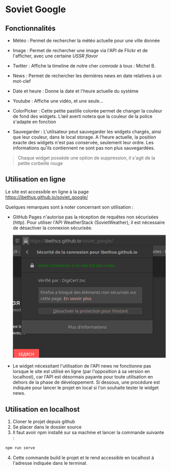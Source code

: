 # Soviet Google

## Fonctionnalités

* Météo : Permet de rechercher la météo actuelle pour une ville donnée

* Image : Permet de rechercher une image via l'API de Flickr et de l'afficher, avec une certaine *USSR flavor* 

* Twitter : Affiche la timeline de notre cher *comrade* à tous : Michel B.

* News : Permet de rechercher les dernières news en date relatives à un mot-clef

* Date et heure : Donne la date et l'heure actuelle du système

* Youtube : Affiche une vidéo, et une seule...

* ColorPicker : Cette petite pastille colorée permet de changer la couleur de fond des widgets. L’œil averti notera que la couleur de la police s'adapte en fonction

* Sauvegarder : L'utilisateur peut sauvegarder les widgets chargés, ainsi que leur couleur, dans le local storage. A l'heure actuelle, la position exacte des widgets n'est pas conservée, seulement leur ordre. Les informations qu'ils contiennent ne sont pas non plus sauvegardées.

> Chaque widget possède une option de suppression, il s'agit de la petite corbeille rouge

## Utilisation en ligne

Le site est accessible en ligne à la page https://ibethus.github.io/soviet_google/

Quelques remarques sont à noter concernant son utilisation : 

* GitHub Pages n'autorise pas la réception de requêtes non sécurisées (http). Pour utiliser l'API WeatherStack (SovietWeather), il est nécessaire de désactiver la connexion sécurisée.

  ![image déverrouillage https firefox](./readme_img/https_unlock.png "Déverrouillage http sur firefox")

* Le widget nécessitant l'utilisation de l'API news ne fonctionne pas lorsque le site est utilisé en ligne (par l'opposition à sa version en localhost), car l'API est désormais payante pour toute utilisation en dehors de la phase de développement. Si dessous, une procédure est indiquée pour lancer le projet en local si l'on souhaite tester le widget news.

## Utilisation en localhost
1. Cloner le projet depuis github
2. Se placer dans le dossier source
3. Il faut avoir npm installé sur sa machine et lancer la commande suivante :
```bash
npm run serve
```
4. Cette commande build le projet et le rend accessible en localhost à l'adresse indiquée dans le terminal.

